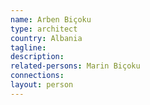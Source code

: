 ```yaml
---
name: Arben Biçoku
type: architect
country: Albania
tagline:
description:
related-persons: Marin Biçoku
connections:
layout: person
---
```

